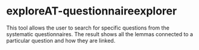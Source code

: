# exploreAT-questionnaireexplorer
This tool allows the user to search for specific questions from the systematic questionnaires. The result shows all the lemmas connected to a particular question and how they are linked.
